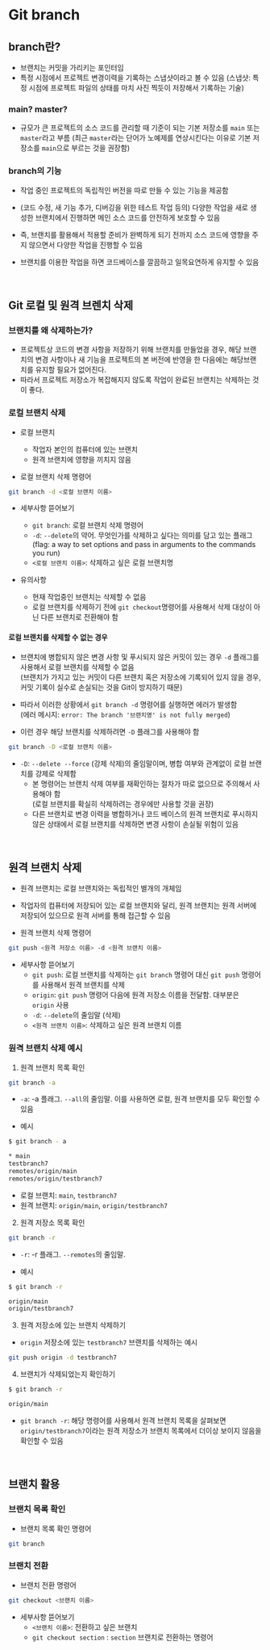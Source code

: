 # Git branch 

## branch란?

- 브랜치는 커밋을 가리키는 포인터임
- 특정 시점에서 프로젝트 변경이력을 기록하는 스냅샷이라고 볼 수 있음
(스냅샷: 특정 시점에 프로젝트 파일의 상태를 마치 사진 찍듯이 저장해서 기록하는 기술)

### main? master?

- 규모가 큰 프로젝트의 소스 코드를 관리할 때 기준이 되는 기본 저장소를 `main` 또는 `master`라고 부름
(최근 `master`라는 단어가 노예제를 연상시킨다는 이유로 기본 저장소를 `main`으로 부르는 것을 권장함)

### branch의 기능

- 작업 중인 프로젝트의 독립적인 버전을 따로 만들 수 있는 기능을 제공함
- (코드 수정, 새 기능 추가, 디버깅을 위한 테스트 작업 등의) 다양한 작업을 새로 생성한 브랜치에서 진행하면 메인 소스 코드를 안전하게 보호할 수 있음

- 즉, 브랜치를 활용해서 적용할 준비가 완벽하게 되기 전까지 소스 코드에 영향을 주지 않으면서 다양한 작업을 진행할 수 있음

- 브랜치를 이용한 작업을 하면 코드베이스를 깔끔하고 일목요연하게 유지할 수 있음


<br>

## Git 로컬 및 원격 브렌치 삭제

### 브랜치를 왜 삭제하는가?

- 프로젝트상 코드의 변경 사항을 저장하기 위해 브랜치를 만들었을 경우, 해당 브랜치의 변경 사항이나 새 기능을 프로젝트의 본 버전에 반영을 한 다음에는 해당브랜치를 유지할 필요가 없어진다.
- 따라서 프로젝트 저장소가 복잡해지지 않도록 작업이 완료된 브랜치는 삭제하는 것이 좋다.


### 로컬 브랜치 삭제

- 로컬 브랜치
  - 작업자 본인의 컴퓨터에 있는 브랜치
  - 원격 브랜치에 영향을 끼치지 않음

- 로컬 브랜치 삭제 명령어
```bash
git branch -d <로컬 브랜치 이름>
```
  - 세부사항 뜯어보기
    - `git branch`: 로컬 브랜치 삭제 명령어
    - `-d`: `--delete`의 약어. 무엇인가를 삭제하고 싶다는 의미를 담고 있는 플래그<br>(flag: a way to set options and pass in arguments to the commands you run)
    - `<로컬 브랜치 이름>`: 삭제하고 싶은 로컬 브랜치명

- 유의사항
  - 현재 작업중인 브랜치는 삭제할 수 없음
  - 로컬 브랜치를 삭제하기 전에 `git checkout`명령어를 사용해서 삭제 대상이 아닌 다른 브랜치로 전환해야 함
  
  
#### 로컬 브랜치를 삭제할 수 없는 경우

- 브랜치에 병합되지 않은 변경 사항 및 푸시되지 않은 커밋이 있는 경우 `-d` 플래그를 사용해서 로컬 브랜치를 삭제할 수 없음<br>
(브랜치가 가지고 있는 커밋이 다른 브랜치 혹은 저장소에 기록되어 있지 않을 경우, 커밋 기록이 실수로 손실되는 것을 Git이 방지하기 때문)
- 따라서 이러한 상황에서 `git branch -d` 명령어를 실행하면 에러가 발생함 <br>
(에러 메시지: `error: The branch '브랜치명' is not fully merged`)

- 이런 경우 해당 브랜치를 삭제하려면 `-D` 플래그를 사용해야 함

```bash
git branch -D <로컬 브랜치 이름>
```

- `-D`: `--delete --force` (강제 삭제)의 줄임말이며, 병합 여부와 관계없이 로컬 브랜치를 강제로 삭제함
  - 본 명령어는 브랜치 삭제 여부를 재확인하는 절차가 따로 없으므로 주의해서 사용해야 함<br>(로컬 브랜치를 확실히 삭제하려는 경우에만 사용할 것을 권장)
  - 다른 브랜치로 변경 이력을 병합하거나 코드 베이스의 원격 브랜치로 푸시하지 않은 상태에서 로컬 브랜치를 삭제하면 변경 사항이 손실될 위험이 있음


<br>

## 원격 브랜치 삭제

- 원격 브랜치는 로컬 브랜치와는 독립적인 별개의 개체임
- 작업자의 컴퓨터에 저장되어 있는 로컬 브랜치와 달리, 원격 브랜치는 원격 서버에 저장되어 있으므로 원격 서버를 통해 접근할 수 있음 

- 원격 브랜치 삭제 명령어
```bash
git push <원격 저장소 이름> -d <원격 브랜치 이름>
```

  - 세부사항 뜯어보기
    - `git push`: 로컬 브랜치를 삭제하는 `git branch` 명령어 대신 `git push` 명령어를 사용해서 원격 브랜치를 삭제
    - `origin`: `git push` 명령어 다음에 원격 저장소 이름을 전달함. 대부분은 `origin` 사용
    - `-d`: `--delete`의 줄임말 (삭제)
    - `<원격 브랜치 이름>`: 삭제하고 싶은 원격 브랜치 이름

  
### 원격 브랜치 삭제 예시

1. 원격 브랜치 목록 확인

```bash
git branch -a
```

- `-a`: -a 플래그. `--all`의 줄임말. 이를 사용하면 로컬, 원격 브랜치를 모두 확인할 수 있음

- 예시
```bash
$ git branch - a

* main
testbranch7
remotes/origin/main
remotes/origin/testbranch7
```

- 로컬 브랜치: `main`, `testbranch7`
- 원격 브랜치: `origin/main`, `origin/testbranch7`


2. 원격 저장소 목록 확인

```bash
git branch -r
```

- `-r`: -r 플래그. `--remotes`의 줄임말.

- 예시
```bash
$ git branch -r

origin/main
origin/testbranch7
```

3. 원격 저장소에 있는 브랜치 삭제하기

- `origin` 저장소에 있는 `testbranch7` 브랜치를 삭제하는 예시

```bash
git push origin -d testbranch7
```


4. 브랜치가 삭제되었는지 확인하기

```bash
$ git branch -r

origin/main
```

- `git branch -r`: 해당 명령어를 사용해서 원격 브랜치 목록을 살펴보면 `origin/testbranch7`이라는 원격 저장소가 브랜치 목록에서 더이상 보이지 않음을 확인할 수 있음



<br>


## 브랜치 활용

### 브랜치 목록 확인

- 브랜치 목록 확인 명령어

```bash
git branch
```

### 브랜치 전환

- 브랜치 전환 명령어

```bash
git checkout <브랜치 이름>
```

- 세부사항 뜯어보기
  - `<브랜치 이름>`: 전환하고 싶은 브랜치
  - `git checkout section` : `section` 브랜치로 전환하는 명령어

<br>


